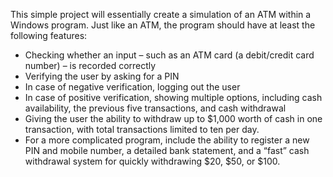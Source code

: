 
This simple project will essentially create a simulation of an ATM within a Windows program. Just like an ATM, the program should have at least the following features:

* Checking whether an input – such as an ATM card (a debit/credit card number) – is recorded correctly
* Verifying the user by asking for a PIN
* In case of negative verification, logging out the user
* In case of positive verification, showing multiple options, including cash availability, the previous five transactions, and cash withdrawal
* Giving the user the ability to withdraw up to $1,000 worth of cash in one transaction, with total transactions limited to ten per day.
* For a more complicated program, include the ability to register a new PIN and mobile number, a detailed bank statement, and a “fast” cash withdrawal system for quickly withdrawing $20, $50, or $100.
